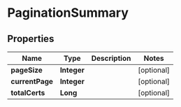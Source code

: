 

# PaginationSummary


## Properties

| Name | Type | Description | Notes |
|------------ | ------------- | ------------- | -------------|
|**pageSize** | **Integer** |  |  [optional] |
|**currentPage** | **Integer** |  |  [optional] |
|**totalCerts** | **Long** |  |  [optional] |



